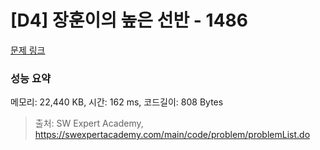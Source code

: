 # [D4] 장훈이의 높은 선반 - 1486 

[문제 링크](https://swexpertacademy.com/main/code/problem/problemDetail.do?contestProbId=AV2b7Yf6ABcBBASw) 

### 성능 요약

메모리: 22,440 KB, 시간: 162 ms, 코드길이: 808 Bytes



> 출처: SW Expert Academy, https://swexpertacademy.com/main/code/problem/problemList.do